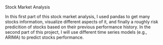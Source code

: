 Stock Market Analysis

In this first part of this stock market analysis, I used pandas to get many stocks information, visualize different aspects of it, and finally 
a roughly risk predicition of stocks based on their previous performance history. In the second part of this project, I will use different
time series models (e.g., ARIMA) to predict stocks performance.
